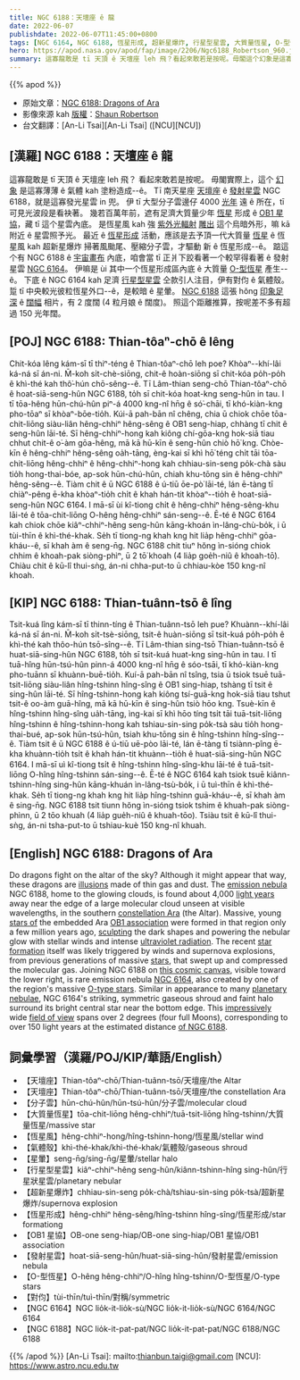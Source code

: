 ```yaml
---
title: NGC 6188：天壇座 ê 龍
date: 2022-06-07
publishdate: 2022-06-07T11:45:00+0800
tags: [NGC 6164, NGC 6188, 恆星形成, 超新星爆炸, 行星型星雲, 大質量恆星, O-型恆星, 恆星風, 天壇座, 發射星雲, 分子雲, OB1 星協, 星暈, 對伨]
hero: https://apod.nasa.gov/apod/fap/image/2206/Ngc6188_Robertson_960.jpg
summary: 這寡龍敢是 tī 天頂 ê 天壇座 leh 飛？看起來敢若是按呢。毋閣這个幻象是這寡薄薄 ê 氣體 kah 塗粉造成--ê
---
```


{{% apod %}}

- 原始文章：[NGC 6188: Dragons of Ara](https://apod.nasa.gov/apod/ap220607.html)
- 影像來源 kah [版權][copyright]：[Shaun Robertson](https://www.darkmoonastrophotography.com/about-1)
- 台文翻譯：[An-Li Tsai][An-Li Tsai] ([NCU][NCU])

## [漢羅] NGC 6188：天壇座 ê 龍
這寡龍敢是 tī 天頂 ê 天壇座 leh 飛？
看起來敢若是按呢。
毋閣實際上，這个 [幻象][illusions] 是這寡薄薄 ê 氣體 kah 塗粉造成--ê。
Tī 南天星座 [天壇座][constellation Ara] ê [發射星雲][emission nebula] NGC 6188，就是這寡發光星雲 in 兜。
伊 tī 大型分子雲邊仔 4000 [光年][light years] 遠 ê 所在，tī 可見光波段是看袂著。
幾若百萬年前，遮有足濟大質量少年 [恆星][stars of] 形成 ê [OB1 星協][OB1 association]，藏 tī 這个星雲內底。
是恆星風 kah 強 [紫外光輻射][ultraviolet radiation] [雕出][sculpting] 這个烏暗外形，嘛 kā 附近 ê 星雲照予光。
最近 ê [恆星形成][star formation] 活動，應該是去予頂一代大質量 [恆星][stars] ê 恆星風 kah 超新星爆炸 掃著風颱尾、壓縮分子雲，才驅動 新 ê 恆星形成--ê。
踮這个有 NGC 6188 ê [宇宙畫布][this cosmic canvas] 內底，咱會當 tī 正爿下跤看著一个較罕得看著 ê 發射星雲 [NGC 6164][NGC 6164]。
伊嘛是 ùi 其中一个恆星形成區內底 ê 大質量 [O-型恆星][O-type stars] 產生--ê。
下底 ê NGC 6164 kah 足濟 [行星型星雲][planetary nebulae] 仝款引人注目，伊有對伨 ê 氣體殼。
踅 tī 中央較光彼粒恆星外口--ê，是較暗 ê 星暈。
[NGC 6188][of NGC 6188] 這張 hŏng [印象足深][impressively] ê [闊幅][field of view] 相片，有 2 度闊 (4 粒月娘 ê 闊度)。
照這个距離推算，按呢差不多有超過 150 光年闊。

## [POJ] NGC 6188: Thian-tôaⁿ-chō ê lêng
Chit-kóa lêng kám-sī tī thiⁿ-téng ê Thian-tôaⁿ-chō leh poe?
Khòaⁿ--khí-lâi ká-ná sī án-ni.
M̄-koh si̍t-chè-siōng, chit-ê hoàn-siōng sī chit-kóa po̍h-po̍h ê khì-thé kah thô͘-hún chō-sêng--ê.
Tī Lâm-thian seng-chō Thian-tôaⁿ-chō ê hoat-siā-seng-hûn NGC 6188, to̍h sī chit-kóa hoat-kng seng-hûn in tau.
I tī tōa-hêng hūn-chú-hûn piⁿ-á 4000 kng-nî hn̄g ê só͘-chāi, tī khó-kiàn-kng pho-tōaⁿ sī khòaⁿ-bōe-tio̍h.
Kúi-ā pah-bān nî chêng, chia ū chiok chōe tōa-chit-liōng siàu-liân hêng-chhiⁿ hêng-sêng ê OB1 seng-hiap, chhàng tī chit ê seng-hûn lāi-té.
Sī hêng-chhiⁿ-hong kah kiông chí-gōa-kng hok-siā tiau chhut chit-ê o͘-àm gōa-hêng, mā kā hū-kīn ê seng-hûn chiò hō͘ kng.
Chòe-kīn ê hêng-chhiⁿ hêng-sêng oa̍h-tāng, èng-kai sī khì hō͘ téng chi̍t tāi tōa-chit-liōng hêng-chhiⁿ ê hêng-chhiⁿ-hong kah chhiau-sin-seng po̍k-chà sàu tio̍h hong-thai-bóe, ap-sok hūn-chú-hûn, chiah khu-tōng sin ê hêng-chhiⁿ hêng-sêng--ê.
Tiàm chit ê ū NGC 6188 ê ú-tiū ōe-pò͘ lāi-té, lán ē-tàng tī chiàⁿ-pêng ē-kha khòaⁿ-tio̍h chi̍t ê khah hán-tit khòaⁿ--tio̍h ê hoat-siā-seng-hûn NGC 6164.
I mā-sī ùi kî-tiong chi̍t ê hêng-chhiⁿ hêng-sêng-khu lāi-té ê tōa-chit-liōng O-hêng hêng-chhiⁿ sán-seng--ê.
Ē-té ê NGC 6164 kah chiok chōe kiâⁿ-chhiⁿ-hêng seng-hûn kāng-khoán ìn-lâng-chù-bo̍k, i ū tùi-thīn ê khì-thé-khak.
Se̍h tī tiong-ng khah kng hit lia̍p hêng-chhiⁿ gōa-kháu--ê, sī khah àm ê seng-n̄g.
NGC 6188 chit tiuⁿ hŏng ìn-sióng chiok chhim ê khoah-pak siòng-phìⁿ, ū 2 tō͘ khoah (4 lia̍p goe̍h-niû ê khoah-tō͘).
Chiàu chit ê kū-lî thui-sǹg, án-ni chha-put-to ū chhiau-kòe 150 kng-nî khoah.

## [KIP] NGC 6188: Thian-tuânn-tsō ê lîng
Tsit-kuá lîng kám-sī tī thinn-tíng ê Thian-tuânn-tsō leh pue?
Khuànn--khí-lâi ká-ná sī án-ni.
M̄-koh si̍t-tsè-siōng, tsit-ê huàn-siōng sī tsit-kuá po̍h-po̍h ê khì-thé kah thôo-hún tsō-sîng--ê.
Tī Lâm-thian sing-tsō Thian-tuânn-tsō ê huat-siā-sing-hûn NGC 6188, to̍h sī tsit-kuá huat-kng sing-hûn in tau.
I tī tuā-hîng hūn-tsú-hûn pinn-á 4000 kng-nî hn̄g ê sóo-tsāi, tī khó-kiàn-kng pho-tuānn sī khuànn-buē-tio̍h.
Kuí-ā pah-bān nî tsîng, tsia ū tsiok tsuē tuā-tsit-liōng siàu-liân hîng-tshinn hîng-sîng ê OB1 sing-hiap, tshàng tī tsit ê sing-hûn lāi-té.
Sī hîng-tshinn-hong kah kiông tsí-guā-kng hok-siā tiau tshut tsit-ê oo-àm guā-hîng, mā kā hū-kīn ê sing-hûn tsiò hōo kng.
Tsuè-kīn ê hîng-tshinn hîng-sîng ua̍h-tāng, ìng-kai sī khì hōo tíng tsi̍t tāi tuā-tsit-liōng hîng-tshinn ê hîng-tshinn-hong kah tshiau-sin-sing po̍k-tsà sàu tio̍h hong-thai-bué, ap-sok hūn-tsú-hûn, tsiah khu-tōng sin ê hîng-tshinn hîng-sîng--ê.
Tiàm tsit ê ū NGC 6188 ê ú-tiū uē-pòo lāi-té, lán ē-tàng tī tsiànn-pîng ē-kha khuànn-tio̍h tsi̍t ê khah hán-tit khuànn--tio̍h ê huat-siā-sing-hûn NGC 6164.
I mā-sī uì kî-tiong tsi̍t ê hîng-tshinn hîng-sîng-khu lāi-té ê tuā-tsit-liōng O-hîng hîng-tshinn sán-sing--ê.
Ē-té ê NGC 6164 kah tsiok tsuē kiânn-tshinn-hîng sing-hûn kāng-khuán ìn-lâng-tsù-bo̍k, i ū tuì-thīn ê khì-thé-khak.
Se̍h tī tiong-ng khah kng hit lia̍p hîng-tshinn guā-kháu--ê, sī khah àm ê sing-n̄g.
NGC 6188 tsit tiunn hŏng ìn-sióng tsiok tshim ê khuah-pak siòng-phìnn, ū 2 tōo khuah (4 lia̍p gue̍h-niû ê khuah-tōo).
Tsiàu tsit ê kū-lî thui-sǹg, án-ni tsha-put-to ū tshiau-kuè 150 kng-nî khuah.

## [English] NGC 6188: Dragons of Ara
Do dragons fight on the altar of the sky?
Although it might appear that way, these dragons are [illusions][illusions] made of thin gas and dust.
The [emission nebula][emission nebula] NGC 6188, home to the glowing clouds, is found about 4,000 [light years][light years] away near the edge of a large molecular cloud unseen at visible wavelengths, in the southern [constellation Ara][constellation Ara] (the Altar).
Massive, young [stars of][stars of] the embedded Ara [OB1 association][OB1 association] were formed in that region only a few million years ago, [sculpting][sculpting] the dark shapes and powering the nebular glow with stellar winds and intense [ultraviolet radiation][ultraviolet radiation].
The recent [star formation][star formation] itself was likely triggered by winds and supernova explosions, from previous generations of massive [stars][stars], that swept up and compressed the molecular gas.
Joining NGC 6188 on [this cosmic canvas][this cosmic canvas], visible toward the lower right, is rare emission nebula [NGC 6164][NGC 6164], also created by one of the region's massive [O-type stars][O-type stars].
Similar in appearance to many [planetary nebulae][planetary nebulae], NGC 6164's striking, symmetric gaseous shroud and faint halo surround its bright central star near the bottom edge.
This [impressively][impressively] wide [field of view][field of view] spans over 2 degrees (four full Moons), corresponding to over 150 light years at the estimated distance [of NGC 6188][of NGC 6188].

## 詞彙學習（漢羅/POJ/KIP/華語/English）
- 【天壇座】Thian-tôaⁿ-chō/Thian-tuânn-tsō/天壇座/the Altar
- 【天壇座】Thian-tôaⁿ-chō/Thian-tuânn-tsō/天壇座/the constellation Ara
- 【分子雲】hūn-chú-hûn/hūn-tsú-hûn/分子雲/molecular cloud
- 【大質量恆星】tōa-chit-liōng hêng-chhiⁿ/tuā-tsit-liōng hîng-tshinn/大質量恆星/massive star
- 【恆星風】hêng-chhiⁿ-hong/hîng-tshinn-hong/恆星風/stellar wind
- 【氣體殼】khì-thé-khak/khì-thé-khak/氣體殼/gaseous shroud
- 【星暈】seng-n̄g/sing-n̄g/星暈/stellar halo
- 【行星型星雲】kiâⁿ-chhiⁿ-hêng seng-hûn/kiânn-tshinn-hîng sing-hûn/行星狀星雲/planetary nebular
- 【超新星爆炸】chhiau-sin-seng po̍k-chà/tshiau-sin-sing po̍k-tsà/超新星爆炸/supernova explosion
- 【恆星形成】hêng-chhiⁿ hêng-sêng/hîng-tshinn hîng-sîng/恆星形成/star formationg
- 【OB1 星協】OB-one seng-hiap/OB-one sing-hiap/OB1 星協/OB1 association
- 【發射星雲】hoat-siā-seng-hûn/huat-siā-sing-hûn/發射星雲/emission nebula
- 【O-型恆星】O-hêng hêng-chhiⁿ/O-hîng hîng-tshinn/O-型恆星/O-type stars
- 【對伨】tùi-thīn/tuì-thīn/對稱/symmetric
- 【NGC 6164】NGC lio̍k-it-lio̍k-sù/NGC lio̍k-it-lio̍k-sù/NGC 6164/NGC 6164
- 【NGC 6188】NGC lio̍k-it-pat-pat/NGC lio̍k-it-pat-pat/NGC 6188/NGC 6188

{{% /apod %}}
[An-Li Tsai]: mailto:thianbun.taigi@gmail.com
[NCU]: https://www.astro.ncu.edu.tw

[copyright]: https://apod.nasa.gov/apod/fap/lib/about_apod.html#srapply

[illusions]:https://en.wikipedia.org/wiki/Pareidolia
[emission nebula]:https://en.wikipedia.org/wiki/Emission_nebula
[light years]:https://www.grc.nasa.gov/www/k-12/Numbers/Math/Mathematical_Thinking/how_long_is_a_light_year.htm
[constellation Ara]:https://en.wikipedia.org/wiki/Ara_(constellation)
[stars of]:http://arxiv.org/abs/1105.3629
[OB1 association]:https://en.wikipedia.org/wiki/Stellar_association#Stellar_associations
[sculpting]:https://apod.nasa.gov/apod/ap080313.html
[ultraviolet radiation]:https://science.nasa.gov/ems/10_ultravioletwaves
[star formation]:https://science.nasa.gov/astrophysics/focus-areas/how-do-stars-form-and-evolve
[stars]:https://spaceplace.nasa.gov/search/stars/
[this cosmic canvas]:https://www.instagram.com/p/CdarSBLJVH3/
[NGC 6164]:https://apod.nasa.gov/apod/ap140522.html
[O-type stars]:https://en.wikipedia.org/wiki/O-type_star
[planetary nebulae]:https://apod.nasa.gov/apod/ap110218.html
[impressively]:https://cdn.petcarerx.com/blog/wp-content-uploads-2015-07-surprise-dog.jpg
[field of view]:https://apod.nasa.gov/apod/image/2206/Ngc6188_Robertson_2000.jpg
[of NGC 6188]:http://www.youtube.com/watch?v=Gn9mZpAcbF8
